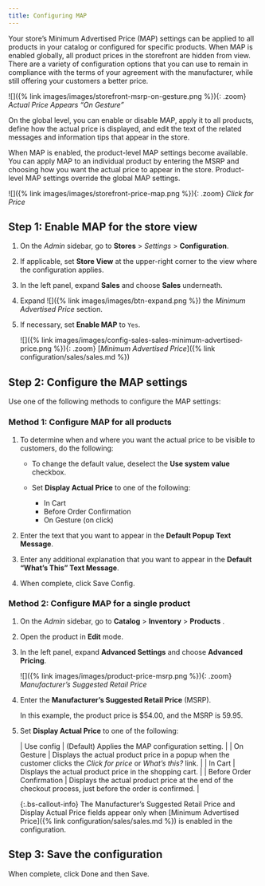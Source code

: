 ```yaml
---
title: Configuring MAP
---
```


Your store’s Minimum Advertised Price (MAP) settings can be applied to all products in your catalog or configured for specific products. When MAP is enabled globally, all product prices in the storefront are hidden from view. There are a variety of configuration options that you can use to remain in compliance with the terms of your agreement with the manufacturer, while still offering your customers a better price.

![]({% link images/images/storefront-msrp-on-gesture.png %}){: .zoom}
_Actual Price Appears “On Gesture”_

On the global level, you can enable or disable MAP, apply it to all products, define how the actual price is displayed, and edit the text of the related messages and information tips that appear in the store.

When MAP is enabled, the product-level MAP settings become available. You can apply MAP to an individual product by entering the MSRP and choosing how you want the actual price to appear in the store. Product-level MAP settings override the global MAP settings.

![]({% link images/images/storefront-price-map.png %}){: .zoom}
_Click for Price_

## Step 1: Enable MAP for the store view

1. On the _Admin_ sidebar, go to **Stores** > _Settings_ > **Configuration**.

1. If applicable, set **Store View** at the upper-right corner to the view where the configuration applies.

1. In the left panel, expand **Sales** and choose **Sales** underneath.

1. Expand ![]({% link images/images/btn-expand.png %}) the _Minimum Advertised Price_ section.

1. If necessary, set **Enable MAP** to `Yes`.

    ![]({% link images/images/config-sales-sales-minimum-advertised-price.png %}){: .zoom}
    [_Minimum Advertised Price_]({% link configuration/sales/sales.md %})

## Step 2: Configure the MAP settings

Use one of the following methods to configure the MAP settings:

### Method 1: Configure MAP for all products

1. To determine when and where you want the actual price to be visible to customers, do the following:

   - To change the default value, deselect the **Use system value** checkbox.

   - Set **Display Actual Price** to one of the following:
      - In Cart
      - Before Order Confirmation
      - On Gesture (on click)

1. Enter the text that you want to appear in the **Default Popup Text Message**.

1. Enter any additional explanation that you want to appear in the **Default “What’s This” Text Message**.

1. When complete, click <span class="btn">Save Config</span>.

### Method 2: Configure MAP for a single product

1. On the _Admin_ sidebar, go to **Catalog** > **Inventory** > **Products** .

1. Open the product in **Edit** mode.

1. In the left panel, expand **Advanced Settings** and choose **Advanced Pricing**.

    ![]({% link images/images/product-price-msrp.png %}){: .zoom}
    _Manufacturer’s Suggested Retail Price_

1. Enter the **Manufacturer’s Suggested Retail Price** (MSRP).

    In this example, the product price is $54.00, and the MSRP is 59.95.

1. Set **Display Actual Price** to one of the following:

    | Use config | (Default) Applies the MAP configuration setting. |
    | On Gesture | Displays the actual product price in a popup when the customer clicks the _Click for price_ or _What’s this?_ link. |
    | In Cart | Displays the actual product price in the shopping cart. |
    | Before Order Confirmation | Displays the actual product price at the end of the checkout process, just before the order is confirmed. |

    {:.bs-callout-info}
    The Manufacturer’s Suggested Retail Price and Display Actual Price fields appear only when [Minimum Advertised Price]({% link configuration/sales/sales.md %}) is enabled in the configuration.

## Step 3: Save the configuration

When complete, click <span class="btn">Done</span> and then <span class="btn">Save</span>.
